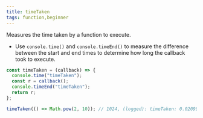 ```yaml
---
title: timeTaken
tags: function,beginner
---
```


Measures the time taken by a function to execute.

- Use `console.time()` and `console.timeEnd()` to measure the difference between the start and end times to determine how long the callback took to execute.

```js
const timeTaken = (callback) => {
  console.time("timeTaken");
  const r = callback();
  console.timeEnd("timeTaken");
  return r;
};
```

```js
timeTaken(() => Math.pow(2, 10)); // 1024, (logged): timeTaken: 0.02099609375ms
```
